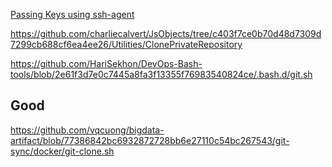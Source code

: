 [Passing Keys using ssh-agent](https://www.youtube.com/watch?v=7Log2jJtQqg)



https://github.com/charliecalvert/JsObjects/tree/c403f7ce0b70d48d7309d7299cb688cf6ea4ee26/Utilities/ClonePrivateRepository


https://github.com/HariSekhon/DevOps-Bash-tools/blob/2e61f3d7e0c7445a8fa3f13355f76983540824ce/.bash.d/git.sh

## Good
https://github.com/vqcuong/bigdata-artifact/blob/77386842bc6932872728bb6e27110c54bc267543/git-sync/docker/git-clone.sh


